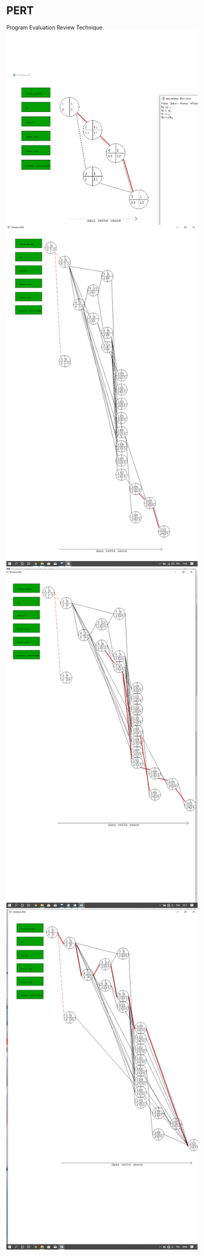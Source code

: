 # PERT
Program Evaluation Review Technique 
![alt text](https://github.com/OussamaNahnah/PERT/blob/main/screenshouts/01.png)
![alt text](https://github.com/OussamaNahnah/PERT/blob/main/screenshouts/02.png)
![alt text](https://github.com/OussamaNahnah/PERT/blob/main/screenshouts/03.png)
![alt text](https://github.com/OussamaNahnah/PERT/blob/main/screenshouts/04.png)
